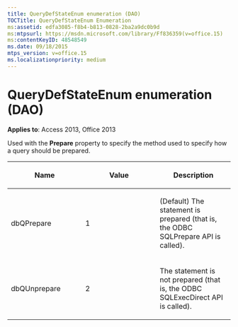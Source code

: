 ```yaml
---
title: QueryDefStateEnum enumeration (DAO)
TOCTitle: QueryDefStateEnum Enumeration
ms:assetid: edfa3085-f8b4-b813-0828-2ba2a9dc0b9d
ms:mtpsurl: https://msdn.microsoft.com/library/Ff836359(v=office.15)
ms:contentKeyID: 48548549
ms.date: 09/18/2015
mtps_version: v=office.15
ms.localizationpriority: medium
---
```


# QueryDefStateEnum enumeration (DAO)


**Applies to**: Access 2013, Office 2013

Used with the **Prepare** property to specify the method used to specify how a query should be prepared.

<table>
<colgroup>
<col style="width: 33%" />
<col style="width: 33%" />
<col style="width: 33%" />
</colgroup>
<thead>
<tr class="header">
<th><p>Name</p></th>
<th><p>Value</p></th>
<th><p>Description</p></th>
</tr>
</thead>
<tbody>
<tr class="odd">
<td><p>dbQPrepare</p></td>
<td><p>1</p></td>
<td><p>(Default) The statement is prepared (that is, the ODBC SQLPrepare API is called).</p></td>
</tr>
<tr class="even">
<td><p>dbQUnprepare</p></td>
<td><p>2</p></td>
<td><p>The statement is not prepared (that is, the ODBC SQLExecDirect API is called).</p></td>
</tr>
</tbody>
</table>

